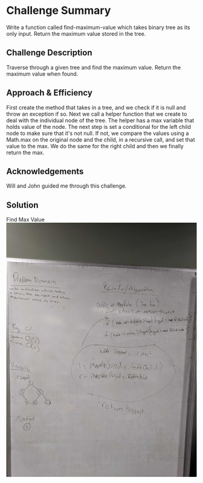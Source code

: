 # Challenge Summary
Write a function called find-maximum-value which takes binary tree as its only input. Return the maximum value stored in the tree.

## Challenge Description
Traverse through a given tree and find the maximum value. Return the maximum value when found.

## Approach & Efficiency
First create the method that takes in a tree, and we check if it is null and throw an exception if so. Next we call a 
helper function that we create to deal with the individual node of the tree. The helper has a max variable that holds value
of the node. The next step is set a conditional for the left child node to make sure that it's not null. If not, we compare
the values using a Math.max on the original node and the child, in a recursive call, and set that value to the max. We 
do the same for the right child and then we finally return the max.

## Acknowledgements
Will and John guided me through this challenge.

## Solution
Find Max Value ![Whiteboard solution](https://github.com/c23-repo/data-structures-and-algorithms/blob/master/code401Challenges/assets/img/FindMaxValue.jpg)

